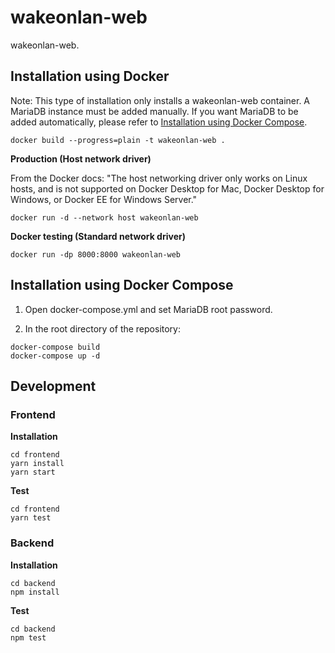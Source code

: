 # wakeonlan-web

wakeonlan-web.


## Installation using Docker

Note: This type of installation only installs a wakeonlan-web container.
A MariaDB instance must be added manually.
If you want MariaDB to be added automatically, please refer to [Installation using Docker Compose](#installation-using-docker-compose).

    docker build --progress=plain -t wakeonlan-web .

**Production (Host network driver)**

From the Docker docs:
"The host networking driver only works on Linux hosts, and is not supported on Docker Desktop for Mac, Docker Desktop for Windows, or Docker EE for Windows Server."

    docker run -d --network host wakeonlan-web

**Docker testing (Standard network driver)**

    docker run -dp 8000:8000 wakeonlan-web


## Installation using Docker Compose

1. Open docker-compose.yml and set MariaDB root password.

2. In the root directory of the repository:
```
docker-compose build
docker-compose up -d
```


## Development

### Frontend

**Installation**

    cd frontend
    yarn install
    yarn start

**Test**

    cd frontend
    yarn test


### Backend

**Installation**

    cd backend
    npm install

**Test**

    cd backend
    npm test
